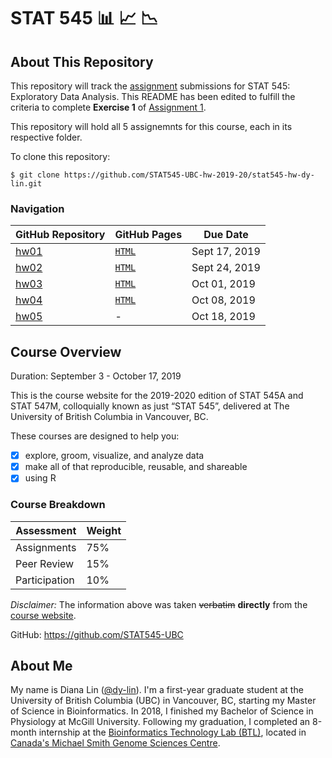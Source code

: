 # STAT 545 :bar_chart: :chart_with_upwards_trend: :chart_with_downwards_trend:

## About This Repository
This repository will track the [assignment](https://stat545.stat.ubc.ca/evaluation/assignments/) submissions for STAT 545: Exploratory Data Analysis. This README has been edited to fulfill the criteria to complete **Exercise 1** of [Assignment 1](https://stat545.stat.ubc.ca/evaluation/hw01/hw01/). 

This repository will hold all 5 assignemnts for this course, each in its respective folder.

To clone this repository:
```
$ git clone https://github.com/STAT545-UBC-hw-2019-20/stat545-hw-dy-lin.git
```

### Navigation
GitHub Repository | GitHub Pages | Due Date
------------ | ------------- | -------------
[hw01](https://github.com/STAT545-UBC-hw-2019-20/stat545-hw-dy-lin/tree/master/hw01) | [`HTML`](https://stat545-ubc-hw-2019-20.github.io/stat545-hw-dy-lin/hw01/hw01_gapminder-slides.html) | Sept 17, 2019
[hw02](https://github.com/STAT545-UBC-hw-2019-20/stat545-hw-dy-lin/tree/master/hw02) | [`HTML`](https://stat545-ubc-hw-2019-20.github.io/stat545-hw-dy-lin/hw02/hw02_gapminder-dplyr.html) |Sept 24, 2019
[hw03](https://github.com/STAT545-UBC-hw-2019-20/stat545-hw-dy-lin/tree/master/hw03) | [`HTML`](https://stat545-ubc-hw-2019-20.github.io/stat545-hw-dy-lin/hw03/hw03_ggplot.html) | Oct 01, 2019
[hw04](https://github.com/STAT545-UBC-hw-2019-20/stat545-hw-dy-lin/tree/master/hw04) | [`HTML`](https://stat545-ubc-hw-2019-20.github.io/stat545-hw-dy-lin/hw04/hw04_tidyr.html) | Oct 08, 2019
[hw05](https://github.com/STAT545-UBC-hw-2019-20/stat545-hw-dy-lin/tree/master/hw05) | - | Oct 18, 2019

## Course Overview
Duration: September 3 - October 17, 2019

This is the course website for the 2019-2020 edition of STAT 545A and STAT 547M, colloquially known as just “STAT 545”, delivered at The University of British Columbia in Vancouver, BC.

These courses are designed to help you:

- [x] explore, groom, visualize, and analyze data
- [x] make all of that reproducible, reusable, and shareable
- [x] using R

### Course Breakdown

Assessment | Weight
------------ | -------------
Assignments | 75%
Peer Review | 15%
Participation | 10%


_Disclaimer:_ The information above was taken ~~verbatim~~ **directly** from the [course website](https://stat545.stat.ubc.ca).

GitHub: https://github.com/STAT545-UBC

## About Me

My name is Diana Lin ([@dy-lin](https://github.com/dy-lin)). I'm a first-year graduate student at the University of British Columbia (UBC) in Vancouver, BC, starting my Master of Science in Bioinformatics. In 2018, I finished my Bachelor of Science in Physiology at McGill University. Following my graduation, I completed an 8-month internship at the [Bioinformatics Technology Lab (BTL)](http://www.birollab.ca), located in [Canada's Michael Smith Genome Sciences Centre](http://www.bcgsc.ca).
